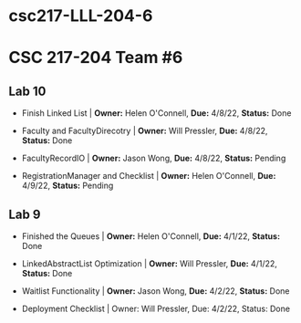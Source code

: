 # csc217-LLL-204-6

# CSC 217-204 Team #6


## Lab 10

- Finish Linked List | **Owner:** Helen O'Connell, **Due:** 4/8/22, **Status:** Done

- Faculty and FacultyDirecotry | **Owner:** Will Pressler, **Due:** 4/8/22, **Status:** Done

- FacultyRecordIO | **Owner:** Jason Wong, **Due:** 4/8/22, **Status:** Pending

- RegistrationManager and Checklist | **Owner:** Helen O'Connell, **Due:** 4/9/22, **Status:** Pending


## Lab 9

- Finished the Queues | **Owner:** Helen O'Connell, **Due:** 4/1/22, **Status:** Done

- LinkedAbstractList Optimization | **Owner:** Will Pressler, **Due:** 4/1/22, **Status:** Done

- Waitlist Functionality | **Owner:** Jason Wong, **Due:** 4/2/22, **Status:** Done

- Deployment Checklist | Owner: Will Pressler, Due: 4/2/22, Status: Done
